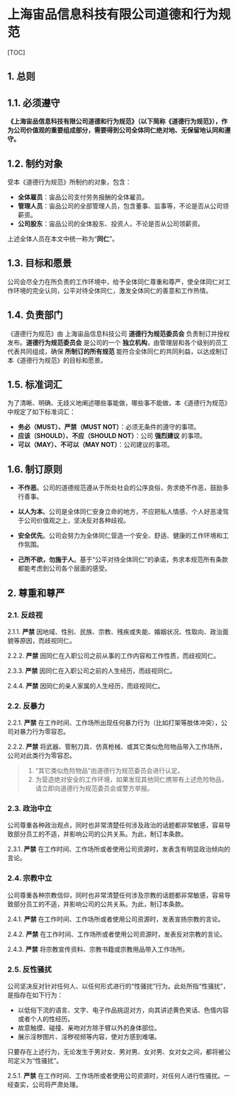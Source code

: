 # 上海宙品信息科技有限公司道德和行为规范

[TOC]

## 1. 总则

## 1.1. 必须遵守

**《上海宙品信息科技有限公司道德和行为规范》（以下简称《道德行为规范》），作为公司价值观的重要组成部分，需要得到公司全体同仁绝对地、无保留地认同和遵守。**

## 1.2. 制约对象

受本《道德行为规范》所制约的对象，包含：

- **全体雇员**：宙品公司支付劳务报酬的全体雇员。
- **管理人员**：宙品公司的全部管理人员，包含董事、监事等，不论是否从公司领薪资。
- **公司股东**：宙品公司的全体股东、投资人，不论是否从公司领薪资。

上述全体人员在本文中统一称为“**同仁**”。

## 1.3. 目标和愿景

公司会尽全力在所负责的工作环境中，给予全体同仁尊重和尊严，使全体同仁对工作环境的完全认同，公平对待全体同仁，激发全体同仁的善意和工作热情。

## 1.4. 负责部门

《道德行为规范》由 上海宙品信息科技公司 **道德行为规范委员会** 负责制订并授权发布。**道德行为规范委员会** 是公司的一个 **独立机构**，由管理层和各个级别的员工代表共同组成，确保 **所制订的所有规范** 能符合全体同仁的共同利益，以达成制订本《道德行为规范》的目标和愿景。

## 1.5. 标准词汇

为了清晰、明确、无歧义地阐述哪些事能做，哪些事不能做，本《道德行为规范》中规定了如下标准词汇：

- **务必（MUST）、严禁（MUST NOT）**：必须无条件的遵守的事项。
- **应该（SHOULD）、不应（SHOULD NOT）**：公司 **强烈建议** 的事项。
- **可以（MAY）、不可以（MAY NOT）**：公司建议的事项。

## 1.6. 制订原则

- **不作恶**。公司的道德规范遵从于所处社会的公序良俗，务求绝不作恶，鼓励多行善事。

- **以人为本**。公司是全体同仁安身立命的地方，不应把私人情感、个人好恶凌驾于公司价值观之上，坚决反对各种歧视。

- **安全优先**。公司会努力为全体同仁营造一个安全、舒适、健康的工作环境和工作氛围。

- **己所不欲，勿施于人**。基于“公平对待全体同仁”的承诺，务求本规范所有条款都能考虑到公司各个层面的感受。

## 2. 尊重和尊严

### 2.1. 反歧视

2.1.1. **严禁** 因地域、性别、民族、宗教、残疾或失能、婚姻状况、性取向、政治面貌等原因，而歧视同仁。

2.2.2. **严禁** 因同仁在入职公司之前从事的工作内容和工作性质，而歧视同仁。

2.3.3. **严禁** 因同仁在入职公司之前的人生经历，而歧视同仁。

2.4.4. **严禁** 因同仁的亲人家属的人生经历，而歧视同仁。

### 2.2. 反暴力

2.2.1. **严禁** 在工作时间、工作场所出现任何暴力行为（比如打架等肢体冲突），公司对暴力行为零容忍。

2.2.2. **严禁** 将武器、管制刀具、仿真枪械、或其它类似危险物品带入工作场所，公司对此类行为零容忍。

> 1. “其它类似危险物品”由道德行为规范委员会进行认定。
> 2. 为营造绝对安全的工作环境，如果发现其他同仁携带有上述危险物品，请立即向道德行为规范委员会或警方举报。

### 2.3. 政治中立

公司尊重各种政治观点，同时也非常清楚任何涉及政治的话题都非常敏感，容易导致部分员工的不适，并影响公司的公共关系。为此，制订本条款。

2.3.1. **严禁** 在工作时间、工作场所或者使用公司资源时，发表含有明显政治倾向的言论。

### 2.4. 宗教中立

公司尊重各种宗教信仰，同时也非常清楚任何涉及宗教的话题都非常敏感，容易导致部分员工的不适，并影响公司的公共关系。为此，制订本条款。

2.4.1. **严禁** 在工作时间、工作场所或者使用公司资源时，发表宣扬宗教的言论。

2.4.2. **严禁** 在工作时间、工作场所或者使用公司资源时，发表反对宗教的言论。

2.4.3. **严禁** 将宗教宣传资料、宗教书籍或宗教用品带入工作场所。

### 2.5. 反性骚扰

公司坚决反对针对任何人、以任何形式进行的“性骚扰”行为。此处所指“性骚扰”，是指存在如下行为：

- 以低俗下流的语言、文字、电子作品挑逗对方，向其讲述黄色笑话、色情内容或者个人的性经历。
- 故意触摸、碰撞、亲吻对方除手臂以外的身体部位。
- 展示淫秽图片、淫秽视频等内容，使对方感到难堪。

只要存在上述行为，无论发生于男对女、男对男、女对男、女对女之间，都将被公司定义为“性骚扰”。

2.5.1. **严禁** 在工作时间、工作场所或者使用公司资源时，对任何人进行性骚扰。一经查实，公司将严肃处理。
